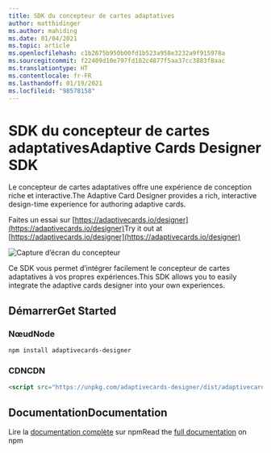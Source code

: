 ```yaml
---
title: SDK du concepteur de cartes adaptatives
author: matthidinger
ms.author: mahiding
ms.date: 01/04/2021
ms.topic: article
ms.openlocfilehash: c1b2675b950b00fd1b523a958e3232a9f915978a
ms.sourcegitcommit: f22409d10e797fd182c4877f5aa37cc3883f8aac
ms.translationtype: HT
ms.contentlocale: fr-FR
ms.lasthandoff: 01/19/2021
ms.locfileid: "98578158"
---
```

# <a name="adaptive-cards-designer-sdk"></a><span data-ttu-id="6a2d1-102">SDK du concepteur de cartes adaptatives</span><span class="sxs-lookup"><span data-stu-id="6a2d1-102">Adaptive Cards Designer SDK</span></span>

<span data-ttu-id="6a2d1-103">Le concepteur de cartes adaptatives offre une expérience de conception riche et interactive.</span><span class="sxs-lookup"><span data-stu-id="6a2d1-103">The Adaptive Card Designer provides a rich, interactive design-time experience for authoring adaptive cards.</span></span>

<span data-ttu-id="6a2d1-104">Faites un essai sur [https://adaptivecards.io/designer](https://adaptivecards.io/designer)</span><span class="sxs-lookup"><span data-stu-id="6a2d1-104">Try it out at [https://adaptivecards.io/designer](https://adaptivecards.io/designer)</span></span>

![Capture d’écran du concepteur](../content/designer.png)

<span data-ttu-id="6a2d1-106">Ce SDK vous permet d’intégrer facilement le concepteur de cartes adaptatives à vos propres expériences.</span><span class="sxs-lookup"><span data-stu-id="6a2d1-106">This SDK allows you to easily integrate the adaptive cards designer into your own experiences.</span></span>

## <a name="get-started"></a><span data-ttu-id="6a2d1-107">Démarrer</span><span class="sxs-lookup"><span data-stu-id="6a2d1-107">Get Started</span></span>

### <a name="node"></a><span data-ttu-id="6a2d1-108">Nœud</span><span class="sxs-lookup"><span data-stu-id="6a2d1-108">Node</span></span>

```console
npm install adaptivecards-designer
```

### <a name="cdn"></a><span data-ttu-id="6a2d1-109">CDN</span><span class="sxs-lookup"><span data-stu-id="6a2d1-109">CDN</span></span>

```html
<script src="https://unpkg.com/adaptivecards-designer/dist/adaptivecards-designer.js"></script>
```

## <a name="documentation"></a><span data-ttu-id="6a2d1-110">Documentation</span><span class="sxs-lookup"><span data-stu-id="6a2d1-110">Documentation</span></span> 

<span data-ttu-id="6a2d1-111">Lire la [documentation complète](https://www.npmjs.com/package/adaptivecards-designer) sur npm</span><span class="sxs-lookup"><span data-stu-id="6a2d1-111">Read the [full documentation](https://www.npmjs.com/package/adaptivecards-designer) on npm</span></span>
